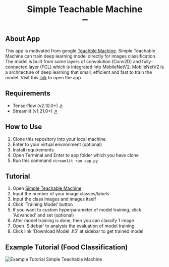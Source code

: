 <h1 align="center">
Simple Teachable Machine
<br>
<span>┄</span>
</h1>

## About App
This app is motivated from google <a href="https://teachablemachine.withgoogle.com/train/image">Teachble Machine</a>. Simple Teachable Machine can train deep learning model directly for images classification. The model is built from some layers of convolution (Conv2D) and fully-connected layer (FCL) which is integrated into MobileNetV2. MobileNetV2 is a architecture of deep learning that small, efficient and fast to train the model. Visit this <a href="https://achmadbauravindah-teachable-machine-streamlit-app-xvaa1a.streamlit.app/">link</a> to open the app  

## Requirements
 - Tensorflow (v2.10.0+)  <a href="https://www.tensorflow.org/install">↗️</a>
 - Streamlit (v1.21.0+)  <a href="https://docs.streamlit.io/library/get-started/installation">↗️</a>

## How to Use 
1. Clone this repository into your local machine
2. Enter to your virtual environment (optional)
3. Install requirements
4. Open Terminal and Enter to app folder which you have clone
5. Run this command `streamlit run app.py`

## Tutorial
1. Open <a href="https://achmadbauravindah-teachable-machine-streamlit-app-xvaa1a.streamlit.app/">Simple Teachable Machine</a>
2. Input the number of your image classes/labels
3. Input the class images and images itself
4. Click 'Training Model' button
5. If you want to custom hyperparameter of model training, click 'Advanced' and set (optional)
6. After model training is done, then you can classify 1 image
7. Open 'Sidebar' to analysis the evaluation of model training
8. Click link 'Download Model .h5' at sidebar to get trained model

## Example Tutorial (Food Classification)
![Example Tutorial Simple Teachable Machine](tutorial_tm.gif)